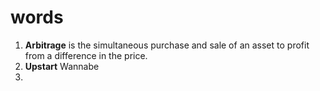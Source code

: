 # words
1. **Arbitrage** is the simultaneous purchase and sale of an asset to profit from a difference in the price.
2. **Upstart** Wannabe
3. 
